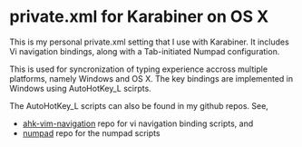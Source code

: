 private.xml for Karabiner on OS X
=====
This is my personal private.xml setting that I use with Karabiner. It includes
Vi navigation bindings, along with a Tab-initiated Numpad configuration.

This is used for syncronization of typing experience accross multiple platforms,
namely Windows and OS X. The key bindings are implemented in Windows using
AutoHotKey_L scirpts.

The AutoHotKey_L scripts can also be found in my github repos. See,

- [ahk-vim-navigation](https://github.com/olorin86/ahk-vim-navigation) repo for
vi navigation binding scripts, and
- [numpad](https://github.com/olorin86/numpad) repo for the numpad scripts
